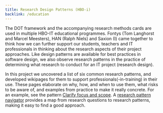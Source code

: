 ```yaml
---
title: Research Design Patterns (HBO-i)
backlink: /education
---
```


The DOT framework and the accompanying research methods cards are used in multiple HBO-IT educational programmes. 
Fontys (Tom Langhorst and Marcel Meesters), HAN (Ralph Niels) and Saxion (I) came together to think how we can further support our students, teachers and IT professionals in thinking about the research aspects of their project approaches. Like design patterns are available for best practices in software design, we also observe research patterns in the practice of determining what research to conduct for an IT project (research design). 

In this project we uncovered a list of six common research patterns, and developed wikipages for them to support professionals(-in-training) in their use. These pages elaborate on why, how, and when to use them, what risks to be aware of, and examples from practice to make it really concrete. For an example, see the pattern [Clarify focus and scope](https://ictresearchmethods.nl/Clarify_focus_and_scope). A [research pattern navigator](https://ictresearchmethods.nl/Research_Pattern_Navigator) provides a map from research questions to research patterns, making it easy to find a good approach.
